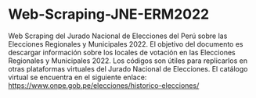 # Web-Scraping-JNE-ERM2022
 Web Scraping del Jurado Nacional de Elecciones del Perú sobre las Elecciones Regionales y Municipales 2022.
 El objetivo del documento es descargar información sobre los locales de votación en las Elecciones Regionales y Municipales 2022. Los códigos son útiles para replicarlos en otras plataformas virtuales del Jurado Nacional de Elecciones. El catálogo virtual se encuentra en el siguiente enlace: https://www.onpe.gob.pe/elecciones/historico-elecciones/
